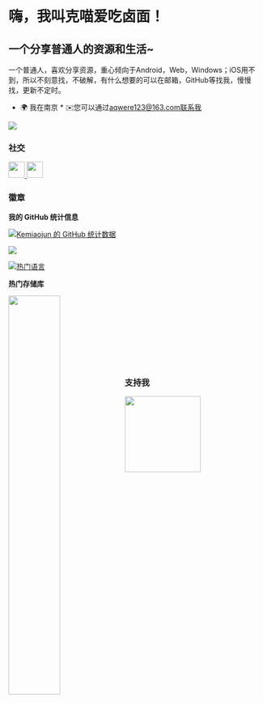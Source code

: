 嗨，我叫克喵爱吃卤面！[](https://user-images.githubusercontent.com/18350557/176309783-0785949b-9127-417c-8b55-ab5a4333674e.gif)  
===================================================  
一个分享普通人的资源和生活~  
--------------  
一个普通人，喜欢分享资源，重心倾向于Android，Web，Windows；iOS用不到，所以不刻意找，不破解，有什么想要的可以在邮箱，GitHub等找我，慢慢找，更新不定时。 
* 🌍 我在南京 * ✉️您可以通过[aqwere123@163.com联系我](mailto:aqwere123@163.com)[](mailto:aqwere123@163.com)

<a href="https://www.github.com/Kemiaojun" target="_blank" rel="noreferrer"><img src="https://img.shields.io/github/followers/Kemiaojun?logo=github&style=for-the-badge&color=0891b2&labelColor=1c1917" /></a>

### 社交

<p align="left"> <a href="https://www.github.com/Kemiaojun" target="_blank" rel="noreferrer"> <picture> <source media="(prefers-color-scheme: dark)" srcset="https://raw.githubusercontent.com/danielcranney/readme-generator/main/public/icons/socials/github-dark.svg" /> <source media="(prefers-color-scheme: light)" srcset="https://raw.githubusercontent.com/danielcranney/readme-generator/main/public/icons/socials/github.svg" /> <img src="https://raw.githubusercontent.com/danielcranney/readme-generator/main/public/icons/socials/github.svg" width="32" height="32" /> </picture> </a> <a href="https://www.x.com/kemiaofx" target="_blank" rel="noreferrer"> <picture> <source media="(prefers-color-scheme: dark)" srcset="https://raw.githubusercontent.com/danielcranney/readme-generator/main/public/icons/socials/twitter-dark.svg" /> <source media="(prefers-color-scheme: light)" srcset="https://raw.githubusercontent.com/danielcranney/readme-generator/main/public/icons/socials/twitter.svg" /> <img src="https://raw.githubusercontent.com/danielcranney/readme-generator/main/public/icons/socials/twitter.svg" width="32" height="32" /> </picture> </a> </p>

### 徽章

<b>我的 GitHub 统计信息</b>

<a href="http://www.github.com/Kemiaojun"><img src="https://github-readme-stats.vercel.app/api?username=Kemiaojun&show_icons=true&hide=&count_private=true&title_color=0891b2&text_color=ffffff&icon_color=0891b2&bg_color=1c1917&hide_border=true&show_icons=true" alt="Kemiaojun 的 GitHub 统计数据" /></a>

<a href="http://www.github.com/Kemiaojun"><img src="https://github-readme-streak-stats.herokuapp.com/?user=Kemiaojun&stroke=ffffff&background=1c1917&ring=0891b2&fire=0891b2&currStreakNum=ffffff&currStreakLabel=0891b2&sideNums=ffffff&sideLabels=ffffff&dates=ffffff&hide_border=true" /></a>

<a href="https://github.com/Kemiaojun" align="left"><img src="https://github-readme-stats.vercel.app/api/top-langs/?username=Kemiaojun&langs_count=10&title_color=0891b2&text_color=ffffff&icon_color=0891b2&bg_color=1c1917&hide_border=true&locale=en&custom_title=Top%20%Languages" alt="热门语言" /></a>

<b>热门存储库</b>

<div width="100%" align="center"> <a href="https://github.com/Kemiaojun/kemiaofx" align="left"><img align="left" width="45%" src="https://github-readme-stats.vercel.app/api/pin/?username=Kemiaojun&repo=kemiaofx&title_color=0891b2&text_color=ffffff&icon_color=0891b2&bg_color=1c1917&hide_border=true&locale=en" /></a> </div><br /><br /><br /><br /><br /><br /><br /><br />

### 支持我

<ul style="list-style-type: none; margin: 0;">

<li style="display: inline-block; margin-right: 0.25rem;"><a href="https://www.ko-fi.com/kemiaofx"><img src="https://storage.ko-fi.com/cdn/kofi2.png?v=3" width="150"/></a></li>

</ul>
